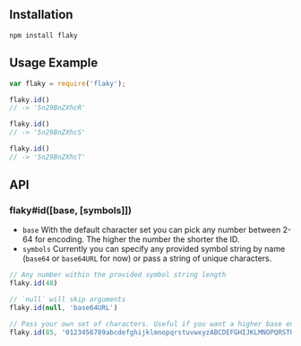 ## Installation

```
npm install flaky
```

## Usage Example

```js
var flaky = require('flaky');

flaky.id()
// -> '5n29BnZXhcR'

flaky.id()
// -> '5n29BnZXhcS'

flaky.id()
// -> '5n29BnZXhcT'
```

## API

### flaky#id([base, [symbols]])

- `base`
  With the default character set you can pick any number between 2-64 for encoding. The higher the number the shorter the ID.
- `symbols`
  Currently you can specify any provided symbol string by name (`base64` or `base64URL` for now) or pass a string of unique characters.

```js
// Any number within the provided symbol string length
flaky.id(48)

// `null` will skip arguments
flaky.id(null, 'base64URL')

// Pass your own set of characters. Useful if you want a higher base encoding.
flaky.id(85, '0123456789abcdefghijklmnopqrstuvwxyzABCDEFGHIJKLMNOPQRSTUVWXYZ!@#$%^&*()-_=+/?<>,.;:|')
```